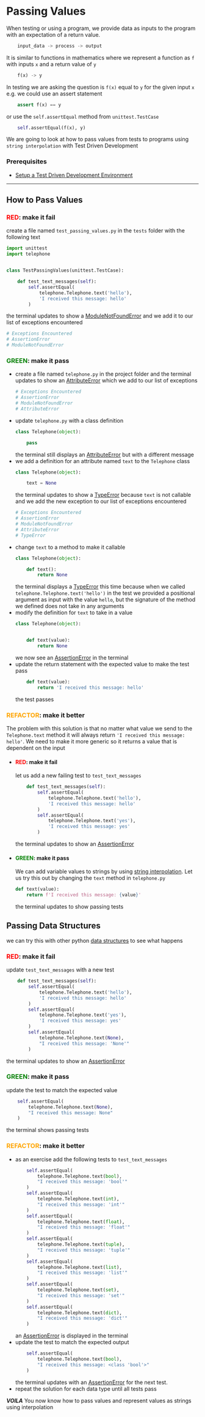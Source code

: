 # Passing Values

When testing or using a program, we provide data as inputs to the program with an expectation of a return value.
```python
    input_data -> process -> output
```

It is similar to functions in mathematics where we represent a function as `f` with inputs `x` and a return value of `y`

```python
    f(x) -> y
```

In testing we are asking the question is `f(x)` equal to `y` for the given input `x` e.g. we could use an assert statement
```python
    assert f(x) == y
```

or use the `self.assertEqual` method from `unittest.TestCase`
```python
    self.assertEqual(f(x), y)
```

We are going to look at how to pass values from tests to programs using `string interpolation` with Test Driven Development

### Prerequisites

- [Setup a Test Driven Development Environment](./TDD_SETUP.md)

---

## How to Pass Values

### <span style="color:red">**RED**</span>: make it fail

create a file named `test_passing_values.py` in the `tests` folder with the following text

```python
import unittest
import telephone


class TestPassingValues(unittest.TestCase):

    def test_text_messages(self):
        self.assertEqual(
            telephone.Telephone.text('hello'),
            'I received this message: hello'
        )
```
the terminal updates to show a [ModuleNotFoundError](./MODULE_NOT_FOUND_ERROR.md) and we add it to our list of exceptions encountered
```python
# Exceptions Encountered
# AssertionError
# ModuleNotFoundError
```

### <span style="color:green">**GREEN**</span>: make it pass

- create a file named `telephone.py` in the project folder and the terminal updates to show an [AttributeError](./ATTRIBUTE_ERROR.md) which we add to our list of exceptions
    ```python
    # Exceptions Encountered
    # AssertionError
    # ModuleNotFoundError
    # AttributeError
    ```
- update `telephone.py` with a class definition
    ```python
    class Telephone(object):

        pass
    ```
    the terminal still displays an [AttributeError](./ATTRIBUTE_ERROR.md) but with a different message
- we add a definition for an attribute named `text` to the `Telephone` class
    ```python
    class Telephone(object):

        text = None
    ```
    the terminal updates to show a [TypeError](./TYPE_ERROR.md) because `text` is not callable and we add the new exception to our list of exceptions encountered
    ```python
    # Exceptions Encountered
    # AssertionError
    # ModuleNotFoundError
    # AttributeError
    # TypeError
    ```
- change `text` to a method to make it callable
    ```python
    class Telephone(object):

        def text():
            return None
    ```
    the terminal displays a [TypeError](./TYPE_ERROR.md) this time because when we called `telephone.Telephone.text('hello')` in the test we provided a positional argument as input with the value `hello`, but the signature of the method we defined does not take in any arguments
- modify the definition for `text` to take in a value
    ```python
    class Telephone(object):


        def text(value):
            return None
    ```
    we now see an [AssertionError](./ASSERTION_ERROR.md) in the terminal
- update the return statement with the expected value to make the test pass
    ```python
        def text(value):
            return 'I received this message: hello'
    ```
    the test passes

### <span style="color:orange">**REFACTOR**</span>: make it better

The problem with this solution is that no matter what value we send to the `Telephone.text` method it will always return `'I received this message: hello'`. We need to make it more generic so it returns a value that is dependent on the input

- #### <span style="color:red">**RED**</span>: make it fail

    let us add a new failing test to `test_text_messages`

    ```python
        def test_text_messages(self):
            self.assertEqual(
                telephone.Telephone.text('hello'),
                'I received this message: hello'
            )
            self.assertEqual(
                telephone.Telephone.text('yes'),
                'I received this message: yes'
            )
    ```

    the terminal updates to show an [AssertionError](./ASSERTION_ERROR.md)

- #### <span style="color:green">**GREEN**</span>: make it pass

    We can add variable values to strings by using [string interpolation](https://peps.python.org/pep-0498/). Let us try this out by changing the `text` method in `telephone.py`
    ```python
    def text(value):
        return f'I received this message: {value}'
    ```
    the terminal updates to show passing tests

## Passing Data Structures

we can try this with other python [data structures](./DATA_STRUCTURES.md) to see what happens

### <span style="color:red">**RED**</span>: make it fail

update `test_text_messages` with a new test
```python
    def test_text_messages(self):
        self.assertEqual(
            telephone.Telephone.text('hello'),
            'I received this message: hello'
        )
        self.assertEqual(
            telephone.Telephone.text('yes'),
            'I received this message: yes'
        )
        self.assertEqual(
            telephone.Telephone.text(None),
            "I received this message: 'None'"
        )
```

the terminal updates to show an [AssertionError](./ASSERTION_ERROR.md)

### <span style="color:green">**GREEN**</span>: make it pass

update the test to match the expected value

```python
    self.assertEqual(
        telephone.Telephone.text(None),
        "I received this message: None"
    )
```

the terminal shows passing tests

### <span style="color:orange">**REFACTOR**</span>: make it better

- as an exercise add the following tests to `test_text_messages`
    ```python
        self.assertEqual(
            telephone.Telephone.text(bool),
            "I received this message: 'bool'"
        )
        self.assertEqual(
            telephone.Telephone.text(int),
            "I received this message: 'int'"
        )
        self.assertEqual(
            telephone.Telephone.text(float),
            "I received this message: 'float'"
        )
        self.assertEqual(
            telephone.Telephone.text(tuple),
            "I received this message: 'tuple'"
        )
        self.assertEqual(
            telephone.Telephone.text(list),
            "I received this message: 'list'"
        )
        self.assertEqual(
            telephone.Telephone.text(set),
            "I received this message: 'set'"
        )
        self.assertEqual(
            telephone.Telephone.text(dict),
            "I received this message: 'dict'"
        )
    ```
    an [AssertionError](./ASSERTION_ERROR.md) is displayed in the terminal
- update the test to match the expected output
    ```python
        self.assertEqual(
            telephone.Telephone.text(bool),
            "I received this message: <class 'bool'>"
        )
    ```
    the terminal updates with an [AssertionError](./ASSERTION_ERROR.md) for the next test.
- repeat the solution for each data type until all tests pass

***VOILA***
You now know how to pass values and represent values as strings using interpolation